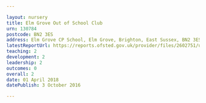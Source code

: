 ```yaml
---

layout: nursery
title: Elm Grove Out of School Club
urn: 130784
postcode: BN2 3ES
address: Elm Grove CP School, Elm Grove, Brighton, East Sussex, BN2 3ES
latestReportUrl: https://reports.ofsted.gov.uk/provider/files/2602751/urn/130784.pdf
teaching: 2
development: 2
leadership: 2
outcomes: 0
overall: 2
date: 01 April 2018 
datePublish: 3 October 2016

---
```

